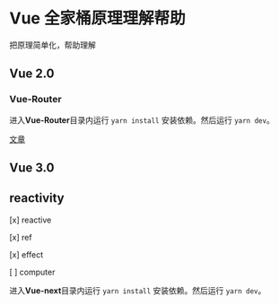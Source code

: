 # Vue 全家桶原理理解帮助
把原理简单化，帮助理解

## Vue 2.0

### Vue-Router

进入**Vue-Router**目录内运行 `yarn install` 安装依赖。然后运行 `yarn dev`。

[文章](https://www.yuque.com/u120129/aygter/ky7qki)


## Vue 3.0

## reactivity

[x] reactive 

[x] ref

[x] effect

[ ] computer

进入**Vue-next**目录内运行 `yarn install` 安装依赖。然后运行 `yarn dev`。
